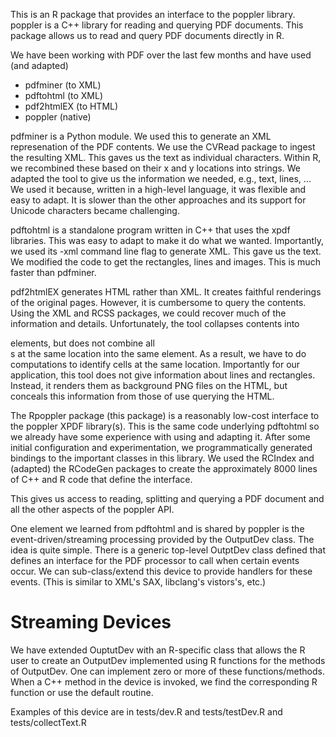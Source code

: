 This is an R package that provides an interface to the poppler library. 
poppler is a C++ library for reading and querying PDF documents.
This package allows us to read and query PDF documents directly in R.

We have been working with PDF over the last few months and have used
(and adapted)
* pdfminer  (to XML)
* pdftohtml (to XML)
* pdf2htmlEX (to HTML)
* poppler   (native)

pdfminer is a Python module. We used this to generate an XML
represenation of the PDF contents. We use the CVRead package to ingest
the resulting XML.  This gaves us the text as individual
characters. Within R, we recombined these based on their x and y
locations into strings.  We adapted the tool to give us the
information we needed, e.g., text, lines, ...  We used it because,
written in a high-level language, it was flexible and easy to
adapt. It is slower than the other approaches and its support for
Unicode characters became challenging.


pdftohtml is a standalone program written in C++ that uses the xpdf libraries. This was easy 
to adapt to make it do what we wanted. Importantly, we used its -xml command line flag to 
generate XML.  This gave us the text.  We modified the code to get the rectangles, lines
and images. This is much faster than pdfminer.

pdf2htmlEX generates HTML rather than XML. It creates faithful renderings of the 
original pages. However, it is cumbersome to query the contents. Using the XML and RCSS
packages, we could recover much of the information and details. 
Unfortunately, the tool collapses contents into <div> elements, but does not combine
all <div>s at the same location into the same element. As a result, we have to do 
computations to identify cells at the same location. Importantly for our application,
this tool does not give information about lines and rectangles. Instead, it renders
them as background PNG files on the HTML, but conceals this information from those of
use querying the HTML.


The Rpoppler package (this package) is a reasonably low-cost interface
to the poppler XPDF library(s).  This is the same code underlying
pdftohtml so we already have some experience with using and adapting
it.  After some initial configuration and experimentation, we
programmatically generated bindings to the important classes in this
library. We used the RCIndex and (adapted) the RCodeGen packages to create
the approximately 8000 lines of C++ and R code that define the interface.

This gives us access to reading, splitting and querying a PDF document
and all the other aspects of the poppler API.

One element we learned from pdftohtml and is shared by poppler is the
event-driven/streaming processing provided by the OutputDev class.
The idea is quite simple. There is a generic top-level OutptDev class
defined that defines an interface for the PDF processor to call when
certain events occur. We can sub-class/extend this device to provide
handlers for these events.  (This is similar to XML's SAX, libclang's
vistors's, etc.)   


# Streaming Devices

We have extended OuptutDev with an R-specific class that allows the
R user to create an OutputDev implemented using R functions for the methods
of OutputDev. One can implement zero or more of these functions/methods.
When a C++ method in the device is invoked, we find the corresponding 
R function or use the default routine.

Examples of this device are in tests/dev.R and tests/testDev.R and 
tests/collectText.R


